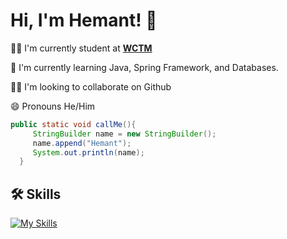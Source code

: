 
# Hi, I'm Hemant! 👋



👩‍💻 I'm currently student at __[WCTM](https://www.wctmgurgaon.com/)__

🧠 I'm currently learning Java, Spring Framework, and Databases.

👯‍♀️ I'm looking to collaborate on Github

😄 Pronouns He/Him

```JAVA
public static void callMe(){
     StringBuilder name = new StringBuilder();
     name.append("Hemant");
     System.out.println(name);
  }
```


## 🛠 Skills
[![My Skills](https://skillicons.dev/icons?i=java,git,bash,mysql,postgres,postman,maven,html,bootstrap,idea,vscode,vim,tailwind,spring,powershell&perline=15)](https://skillicons.dev)
